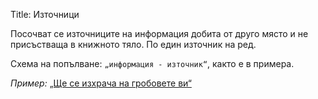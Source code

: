 Title: Източници

Посочват се източниците на информация добита от друго място и не присъстваща в книжното тяло. По един източник на ред.

Схема на попълване: `„информация - източник“`, както е в примера.

_Пример:_ [„Ще се изхрача на гробовете ви“](/books/646)

